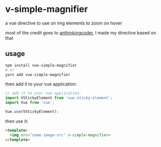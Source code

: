 # v-simple-magnifier

a vue directive to use on img elements to zoom on hover

most of the credit goes to [anthinkingcoder](https://github.com/anthinkingcoder/vue-image-magnifier), I made my directive based on that


## usage

```bash
npm install vue-simple-magnifier
# or 
yarn add vue-simple-magnifier
```

then add it to your vue application:

```js
// add it to your vue application:
import VStickyElement from 'vue-sticky-element';
import Vue from 'vue';

Vue.use(VStickyElement);
```

then use it: 

```html
<template>
  <img src="some-image-src" v-simple-magnifier>
</template>
```